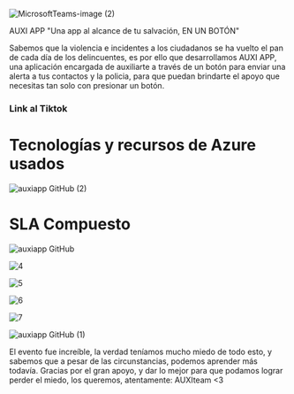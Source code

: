 ![MicrosoftTeams-image (2)](https://user-images.githubusercontent.com/87114334/127767325-a6c3a675-5188-412e-9740-951ab80b2d54.png)

AUXI APP "Una app al alcance de tu salvación, EN UN BOTÓN"

Sabemos que la violencia e incidentes a los ciudadanos se ha vuelto el pan de cada día de los delincuentes, es por ello que desarrollamos AUXI APP, una aplicación encargada de auxiliarte a través de un botón para enviar una alerta a tus contactos y la policia, para que puedan brindarte el apoyo que necesitas tan solo con presionar un botón. 

### Link al Tiktok

# Tecnologías y recursos de Azure usados
![auxiapp GitHub (2)](https://user-images.githubusercontent.com/87114334/127768972-74e3c387-caa8-4ec5-a3e5-147d7f34c888.png)

# SLA Compuesto
![auxiapp GitHub](https://user-images.githubusercontent.com/87114334/127767180-e8a285e1-cc7b-4053-a02a-ff66de66f37f.png)


![4](https://user-images.githubusercontent.com/87114334/127767279-58a4e296-ec39-44c6-9ca6-bb7284b6fd21.png)

![5](https://user-images.githubusercontent.com/87114334/127767283-6aa4ffe1-f387-4229-9086-894b5d9d127a.png)

![6](https://user-images.githubusercontent.com/87114334/127767287-5f62472d-4017-4980-b9df-3040b7c423cc.png)

![7](https://user-images.githubusercontent.com/87114334/127767292-5b6bb8f2-836f-4c36-b45d-c151445157ca.png)

![auxiapp GitHub (1)](https://user-images.githubusercontent.com/87114334/127767420-bf393f87-5424-4c07-82f1-37d84d16aab4.png)

El evento fue increíble, la verdad teníamos mucho miedo de todo esto, y sabemos que a pesar de las circunstancias, podemos aprender más todavía.
Gracias por el gran apoyo, y dar lo mejor para que podamos lograr perder el miedo, los queremos, atentamente: AUXIteam <3 
